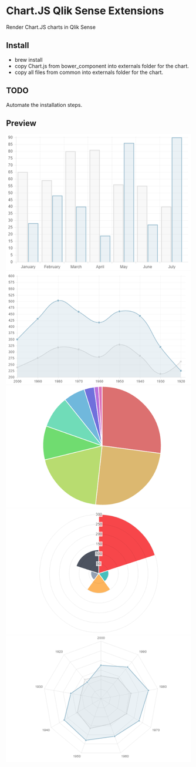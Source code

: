 # Chart.JS Qlik Sense Extensions #
Render Chart.JS charts in Qlik Sense

## Install
* brew install
* copy Chart.js from bower_component into externals folder for the chart.
* copy all files from common into externals folder for the chart.

## TODO
Automate the installation steps.

## Preview
![Bar Chart](/images/bar.png?raw=true "Bar Chart")
![Line Chart](/images/line.png?raw=true "Line Chart")
![Pie Chart](/images/pie.png?raw=true "Pie Chart")
![Polar Chart](/images/polar.png?raw=true "Polar Chart")
![Radar Chart](/images/radar.png?raw=true "Radar Chart")
